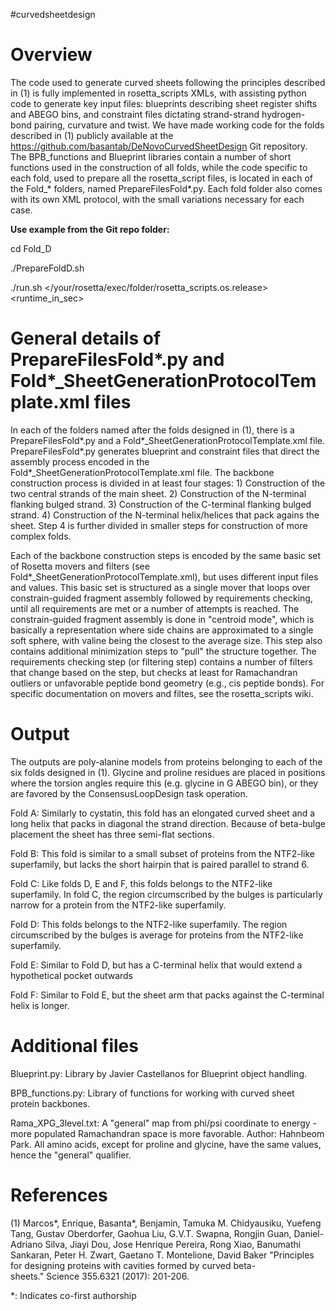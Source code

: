 #curvedsheetdesign

Overview
========

The code used to generate curved sheets following the principles described in (1) is fully implemented in rosetta_scripts XMLs, with assisting python code to generate key input files: blueprints describing sheet register shifts and ABEGO bins, and constraint files dictating strand-strand hydrogen-bond pairing, curvature and twist. We have made working code for the folds described in (1) publicly available at the https://github.com/basantab/DeNovoCurvedSheetDesign Git repository. The BPB_functions and Blueprint libraries contain a number of short functions used in the construction of all folds, while the code specific to each fold, used to prepare all the rosetta_script files, is located in each of the Fold_\* folders, named PrepareFilesFold\*.py. Each fold folder also comes with its own XML protocol, with the small variations necessary for each case.

**Use example from the Git repo folder:**

cd Fold_D

./PrepareFoldD.sh

./run.sh \</your/rosetta/exec/folder/rosetta_scripts.os.release\> \<runtime_in_sec\>

General details of PrepareFilesFold\*.py and Fold\*_SheetGenerationProtocolTemplate.xml files
===========================================================================================

In each of the folders named after the folds designed in (1), there is a PrepareFilesFold\*.py and a Fold*_SheetGenerationProtocolTemplate.xml file. PrepareFilesFold\*.py generates blueprint and constraint files that direct the assembly process encoded in the Fold*_SheetGenerationProtocolTemplate.xml file. The backbone construction process is divided in at least four stages: 1) Construction of the two central strands of the main sheet. 2) Construction of the N-terminal flanking bulged strand. 3) Construction of the C-terminal flanking bulged strand. 4) Construction of the N-terminal helix/helices that pack agains the sheet. Step 4 is further divided in smaller steps for construction of more complex folds.

Each of the backbone construction steps is encoded by the same basic set of Rosetta movers and filters (see Fold\*_SheetGenerationProtocolTemplate.xml), but uses different input files and values. This basic set is structured as a single mover that loops over constrain-guided fragment assembly followed by requirements checking, until all requirements are met or a number of attempts is reached. The constrain-guided fragment assembly is done in "centroid mode", which is basically a representation where side chains are approximated to a single soft sphere, with valine being the closest to the average size. This step also contains additional minimization steps to "pull" the structure together. The requirements checking step (or filtering step) contains a number of filters that change based on the step, but checks at least for Ramachandran outliers or unfavorable peptide bond geometry (e.g., cis peptide bonds). For specific documentation on movers and filtes, see the rosetta_scripts wiki.

Output
======

The outputs are poly-alanine models from proteins belonging to each of the six folds designed in (1). Glycine and proline residues are placed in positions where the torsion angles require this (e.g. glycine in G ABEGO bin), or they are favored by the ConsensusLoopDesign task operation.

Fold A: Similarly to cystatin, this fold has an elongated curved sheet and a long helix that packs in diagonal the strand direction. Because of beta-bulge placement the sheet has three semi-flat sections.

Fold B: This fold is similar to a small subset of proteins from the NTF2-like superfamily, but lacks the short hairpin that is paired parallel to strand 6.

Fold C: Like folds D, E and F, this folds belongs to the NTF2-like superfamily. In fold C, the region circumscribed by the bulges is particularly narrow for a protein from the NTF2-like superfamily.

Fold D: This folds belongs to the NTF2-like superfamily. The region circumscribed by the bulges is average for proteins from the NTF2-like superfamily.

Fold E: Similar to Fold D, but has a C-terminal helix that would extend a hypothetical pocket outwards

Fold F: Similar to Fold E, but the sheet arm that packs against the C-terminal helix is longer.

Additional files
================

Blueprint.py: Library by Javier Castellanos for Blueprint object handling.

BPB_functions.py: Library of functions for working with curved sheet protein backbones.

Rama_XPG_3level.txt: A "general" map from phi/psi coordinate to energy - more populated Ramachandran space is more favorable. Author: Hahnbeom Park. All amino acids, except for proline and glycine, have the same values, hence the "general" qualifier.

References
==========

(1) Marcos\*, Enrique, Basanta\*, Benjamin, Tamuka M. Chidyausiku, Yuefeng Tang, Gustav Oberdorfer, Gaohua Liu, G.V.T. Swapna, Rongjin Guan, Daniel-Adriano Silva, Jiayi Dou, Jose Henrique Pereira, Rong Xiao, Banumathi Sankaran, Peter H. Zwart, Gaetano T. Montelione, David Baker "Principles for designing proteins with cavities formed by curved beta-sheets." Science 355.6321 (2017): 201-206.

*: Indicates co-first authorship
